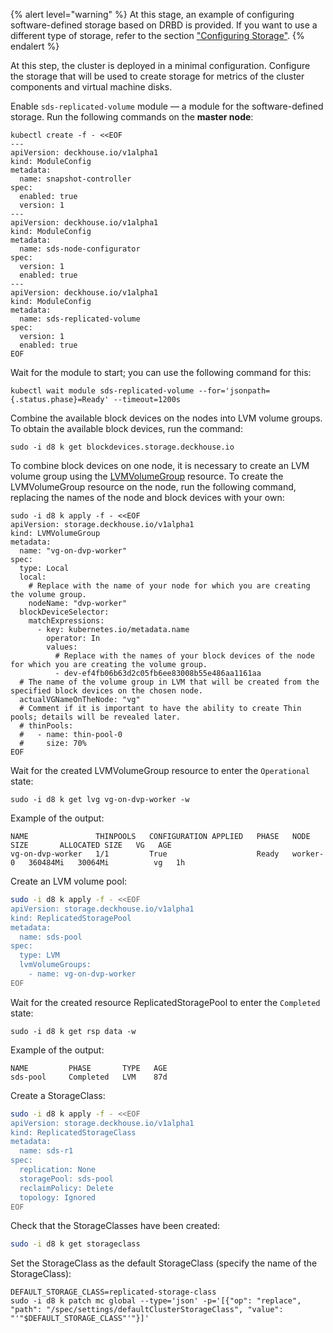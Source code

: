 {% alert level="warning" %}
At this stage, an example of configuring software-defined storage based on DRBD is provided.
If you want to use a different type of storage, refer to the section ["Configuring Storage"](../../documentation/admin/install/steps/storage.html).
{% endalert %}

At this step, the cluster is deployed in a minimal configuration. Configure the storage that will be used to create storage for metrics of the cluster components and virtual machine disks.

Enable `sds-replicated-volume` module — a module for the software-defined storage. Run the following commands on the **master node**:

```shell
kubectl create -f - <<EOF
---
apiVersion: deckhouse.io/v1alpha1
kind: ModuleConfig
metadata:
  name: snapshot-controller
spec:
  enabled: true
  version: 1
---
apiVersion: deckhouse.io/v1alpha1
kind: ModuleConfig
metadata:
  name: sds-node-configurator
spec:
  version: 1
  enabled: true
---
apiVersion: deckhouse.io/v1alpha1
kind: ModuleConfig
metadata:
  name: sds-replicated-volume
spec:
  version: 1
  enabled: true
EOF
```

Wait for the module to start; you can use the following command for this:

```shell
kubectl wait module sds-replicated-volume --for='jsonpath={.status.phase}=Ready' --timeout=1200s
```

Combine the available block devices on the nodes into LVM volume groups. To obtain the available block devices, run the command:

```shell
sudo -i d8 k get blockdevices.storage.deckhouse.io
```

To combine block devices on one node, it is necessary to create an LVM volume group using the [LVMVolumeGroup](/modules/sds-node-configurator/stable/cr.html#lvmvolumegroup) resource.
To create the LVMVolumeGroup resource on the node, run the following command, replacing the names of the node and block devices with your own:

```shell
sudo -i d8 k apply -f - <<EOF
apiVersion: storage.deckhouse.io/v1alpha1
kind: LVMVolumeGroup
metadata:
  name: "vg-on-dvp-worker"
spec:
  type: Local
  local:
    # Replace with the name of your node for which you are creating the volume group.
    nodeName: "dvp-worker"
  blockDeviceSelector:
    matchExpressions:
      - key: kubernetes.io/metadata.name
        operator: In
        values:
          # Replace with the names of your block devices of the node for which you are creating the volume group.
          - dev-ef4fb06b63d2c05fb6ee83008b55e486aa1161aa
  # The name of the volume group in LVM that will be created from the specified block devices on the chosen node.
  actualVGNameOnTheNode: "vg"
  # Comment if it is important to have the ability to create Thin pools; details will be revealed later.
  # thinPools:
  #   - name: thin-pool-0
  #     size: 70%
EOF
```

Wait for the created LVMVolumeGroup resource to enter the `Operational` state:

```shell
sudo -i d8 k get lvg vg-on-dvp-worker -w
```

Example of the output:

```console
NAME               THINPOOLS   CONFIGURATION APPLIED   PHASE   NODE       SIZE       ALLOCATED SIZE   VG   AGE
vg-on-dvp-worker   1/1         True                    Ready   worker-0   360484Mi   30064Mi          vg   1h
```

Create an LVM volume pool:

```bash
sudo -i d8 k apply -f - <<EOF
apiVersion: storage.deckhouse.io/v1alpha1
kind: ReplicatedStoragePool
metadata:
  name: sds-pool
spec:
  type: LVM
  lvmVolumeGroups:
    - name: vg-on-dvp-worker
EOF
```

Wait for the created resource ReplicatedStoragePool to enter the `Completed` state:

```shell
sudo -i d8 k get rsp data -w
```

Example of the output:

```console
NAME         PHASE       TYPE   AGE
sds-pool     Completed   LVM    87d
```

Create a StorageClass:

```bash
sudo -i d8 k apply -f - <<EOF
apiVersion: storage.deckhouse.io/v1alpha1
kind: ReplicatedStorageClass
metadata:
  name: sds-r1
spec:
  replication: None
  storagePool: sds-pool
  reclaimPolicy: Delete
  topology: Ignored
EOF
```

Check that the StorageClasses have been created:

```bash
sudo -i d8 k get storageclass
```

Set the StorageClass as the default StorageClass (specify the name of the StorageClass):

```shell
DEFAULT_STORAGE_CLASS=replicated-storage-class
sudo -i d8 k patch mc global --type='json' -p='[{"op": "replace", "path": "/spec/settings/defaultClusterStorageClass", "value": "'"$DEFAULT_STORAGE_CLASS"'"}]'
```
